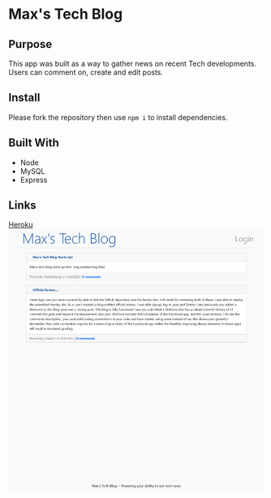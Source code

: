 # Max's Tech Blog

## Purpose
This app was built as a way to gather news on recent Tech developments. Users can comment on, create and edit posts.

## Install
Please fork the repository then use `npm i` to install dependencies.

## Built With
* Node
* MySQL
* Express

## Links
[Heroku](http://lit-refuge-35557.herokuapp.com/)
![Finished Site](./public/images/finished-site.png)